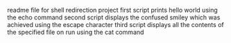 readme file for shell redirection project
first script prints hello world using the echo command
second script displays the confused smiley which was achieved using the escape character
third script displays all the contents of the specified file on run using the cat command
